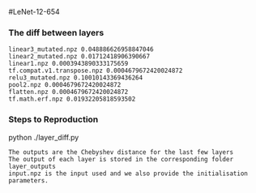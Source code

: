 
#LeNet-12-654

### The diff between layers
```
linear3_mutated.npz 0.048886626958847046
linear2_mutated.npz 0.01712418906390667
linear1.npz 0.0003943890333175659
tf.compat.v1.transpose.npz 0.0004679672420024872
relu3_mutated.npz 0.10010143369436264
pool2.npz 0.0004679672420024872
flatten.npz 0.0004679672420024872
tf.math.erf.npz 0.01932205818593502
```

### Steps to Reproduction
python ./layer_diff.py
```
The outputs are the Chebyshev distance for the last few layers
The output of each layer is stored in the corresponding folder layer_outputs
input.npz is the input used and we also provide the initialisation parameters.
```
